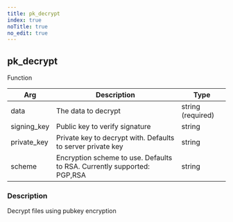 ```yaml
---
title: pk_decrypt
index: true
noTitle: true
no_edit: true
---
```




<div class="vql_item"></div>


## pk_decrypt
<span class='vql_type pull-right page-header'>Function</span>



<div class="vqlargs"></div>

Arg | Description | Type
----|-------------|-----
data|The data to decrypt|string (required)
signing_key|Public key to verify signature|string
private_key|Private key to decrypt with. Defaults to server private key|string
scheme|Encryption scheme to use. Defaults to RSA. Currently supported: PGP,RSA|string

### Description

Decrypt files using pubkey encryption

